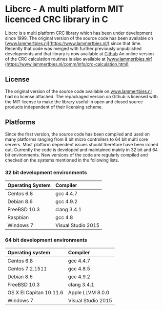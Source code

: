 # Libcrc - A multi platform MIT licenced CRC library in C

Libcrc is a multi platform CRC library which has been under development since
1999. The original version of the source code has been available on [www.lammertbies.nl](https://www.lammertbies.nl/)
since that time. Recently that code was merged with further previously unpublished
developments and that library is now available at [Github](https://github.com/lammertb/libcrc/)
An online version of the CRC calculation routines is also availabie at [www.lammertbies.nlr](https://www.lammertbies.nl/comm/info/crc-calculation.html)

## License

The original version of the source code available on www.lammertbies.nl had no license attached. The
repackaged version on Github is licensed with the MIT license to make the library
useful in open and closed source products independent of their licensing scheme.

## Platforms

Since the first version, the source code has been compiled and used on many platforms ranging from 8 bit micro controllers
to 64 bit multi core servers. Most platform dependent issues should therefore have been ironed out. Currently
the code is developed and maintained mainly in 32 bit and 64 bit environments. New versions of the code are
regularly compiled and checked on the systems mentioned in the following lists.

### 32 bit development environments
|Operating System|Compiler|
| :--- | :--- |
|Centos 6.8|gcc 4.4.7|
|Debian 8.6|gcc 4.9.2|
|FreeBSD 10.3|clang 3.4.1|
|Raspbian|gcc 4.8|
|Windows 7|Visual Studio 2015|

### 64 bit development environments
|Operating system|Compiler|
| :--- | :--- |
|Centos 6.8|gcc 4.4.7|
|Centos 7.2.1511|gcc 4.8.5|
|Debian 8.6|gcc 4.9.2|
|FreeBSD 10.3|clang 3.4.1|
|OS X El Capitan 10.11.6|Apple LLVM 8.0.0|
|Windows 7|Visual Studio 2015|
